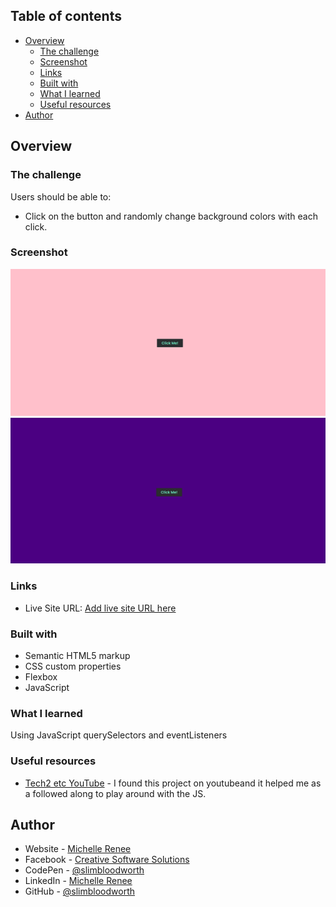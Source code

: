 
## Table of contents

- [Overview](#overview)
  - [The challenge](#the-challenge)
  - [Screenshot](#screenshot)
  - [Links](#links)
  - [Built with](#built-with)
  - [What I learned](#what-i-learned)  
  - [Useful resources](#useful-resources)
- [Author](#author)




## Overview

### The challenge

Users should be able to:

- Click on the button and randomly change background colors with each click.

### Screenshot

![](img/clickme-screenshot1.png)
![](img/clickme-screenshot2.png)


### Links

- Live Site URL: [Add live site URL here](https://slimbloodworth.github.io/Click-me-event-JS/)

### Built with

- Semantic HTML5 markup
- CSS custom properties
- Flexbox
- JavaScript

### What I learned

Using JavaScript querySelectors and eventListeners


### Useful resources

- [Tech2 etc YouTube](https://www.youtube.com/watch?v=tuNbKVVDk-0) - I found this project on youtubeand it helped me as a followed along to play around with the JS.


## Author

- Website - [Michelle Renee](https://slimbloodworth.editorx.io/portfolio)
- Facebook - [Creative Software Solutions](https://www.facebook.com/profile.php?id=100073842390690)
- CodePen - [@slimbloodworth](https://codepen.io/slimbloodworth)
- LinkedIn - [Michelle Renee](https://www.linkedin.com/in/michelle-renee-99b455187/)
- GitHub - [@slimbloodworth](https://github.com/SlimBloodworth)
